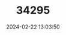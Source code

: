 ---
title: "34295"
category: "Metrosideros bartlettii"
draft: false
date: 2024-02-22 13:03:50
languages:
  Maori: ["Rata moehau"]
  English: ["Bartlett's Rata"]
---